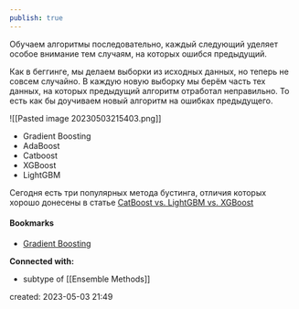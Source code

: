 ```yaml
---
publish: true
---
```


Обучаем алгоритмы последовательно, каждый следующий уделяет особое внимание тем случаям, на которых ошибся предыдущий.

Как в беггинге, мы делаем выборки из исходных данных, но теперь не совсем случайно. В каждую новую выборку мы берём часть тех данных, на которых предыдущий алгоритм отработал неправильно. То есть как бы доучиваем новый алгоритм на ошибках предыдущего.

![[Pasted image 20230503215403.png]]


- Gradient Boosting
- AdaBoost
- Catboost
- XGBoost
- LightGBM

Сегодня есть три популярных метода бустинга, отличия которых хорошо донесены в статье [CatBoost vs. LightGBM vs. XGBoost](https://towardsdatascience.com/catboost-vs-light-gbm-vs-xgboost-5f93620723db)


#### Bookmarks
- [Gradient Boosting](https://en.wikipedia.org/wiki/Gradient_boosting)


**Connected with:**
- subtype of [[Ensemble Methods]]



created: 2023-05-03 21:49